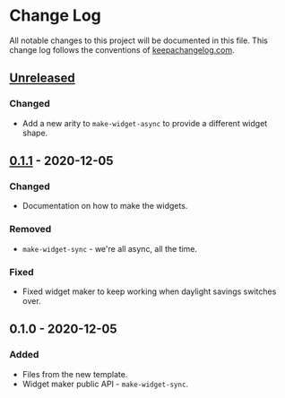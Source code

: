 # Change Log
All notable changes to this project will be documented in this file. This change log follows the conventions of [keepachangelog.com](http://keepachangelog.com/).

## [Unreleased]
### Changed
- Add a new arity to `make-widget-async` to provide a different widget shape.

## [0.1.1] - 2020-12-05
### Changed
- Documentation on how to make the widgets.

### Removed
- `make-widget-sync` - we're all async, all the time.

### Fixed
- Fixed widget maker to keep working when daylight savings switches over.

## 0.1.0 - 2020-12-05
### Added
- Files from the new template.
- Widget maker public API - `make-widget-sync`.

[Unreleased]: https://github.com/your-name/cljgops/compare/0.1.1...HEAD
[0.1.1]: https://github.com/your-name/cljgops/compare/0.1.0...0.1.1
